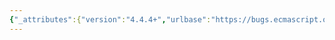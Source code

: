 ```yaml
---
{"_attributes":{"version":"4.4.4+","urlbase":"https://bugs.ecmascript.org/","maintainer":"dherman@mozilla.com"},"bug":{"bug_id":2166,"creation_ts":"2013-11-02 03:23:00 -0700","short_desc":"23.3.3.1, 23.4.3.2: Use the same approach to clear WeakMap/WeakSet","delta_ts":"2013-11-08 13:08:46 -0800","product":"Draft for 6th Edition","component":"technical issue","version":"Rev 20: October 28, 2013 Draft","rep_platform":"All","op_sys":"All","bug_status":"RESOLVED","resolution":"FIXED","priority":"Normal","bug_severity":"enhancement","everconfirmed":true,"reporter":{"uid":"andrebargull","name":"André Bargull"},"assigned_to":{"uid":"allen","name":"Allen Wirfs-Brock"},"long_desc":[{"commentid":6367,"comment_count":0,"who":{"uid":"andrebargull","name":"André Bargull"},"bug_when":"2013-11-02 03:23:01 -0700","thetext":"23.3.3.1 WeakMap.prototype.clear (), step 5:\n23.4.3.2 WeakSet.prototype.clear (), steps 5-6:\n\nWeakMap simply reassigns [[WeakMapData]] to a new empty List, whereas WeakSet iterates over all entries of [[WeakSetData]] to manually set the value to `empty`. This should be changed to use a single approach."},{"commentid":6401,"comment_count":1,"who":{"uid":"allen","name":"Allen Wirfs-Brock"},"bug_when":"2013-11-02 17:28:26 -0700","thetext":"they are different because Maps are Iterable and WeakMaps are not.  When a map is cleared, there may be existing MapIterators that have not completed.  This form of clearing and the explicit indexing in the Map.iterator next ensures that what happens in this case is well defined.\n\nI think I'll put a not in Map.prototype.clear explaining some of this"},{"commentid":6404,"comment_count":2,"who":{"uid":"andrebargull","name":"André Bargull"},"bug_when":"2013-11-03 01:34:08 -0800","thetext":"Re-opening:\nNeither WeakMap [1] nor WeakSet [2] is iterable, so the justification for bug 1157 does not apply here. \n\n[1] https://people.mozilla.org/~jorendorff/es6-draft.html#sec-weakmap.prototype.clear\n[2] https://people.mozilla.org/~jorendorff/es6-draft.html#sec-weakset.prototype.clear"},{"commentid":6405,"comment_count":3,"who":{"uid":"andrebargull","name":"André Bargull"},"bug_when":"2013-11-03 01:38:09 -0800","thetext":"This bug is only about the difference for clear() in WeakMap compared to WeakSet. The clear() method for normal Map and Set must not be changed for exactly the reason you've given."},{"commentid":6406,"comment_count":4,"who":{"uid":"allen","name":"Allen Wirfs-Brock"},"bug_when":"2013-11-03 08:46:05 -0800","thetext":"go it\n\nfixed in rev21 editor's draft"},{"commentid":6509,"comment_count":5,"who":{"uid":"allen","name":"Allen Wirfs-Brock"},"bug_when":"2013-11-08 13:08:46 -0800","thetext":"fixed in rev21 draft"}]}}
---
```

